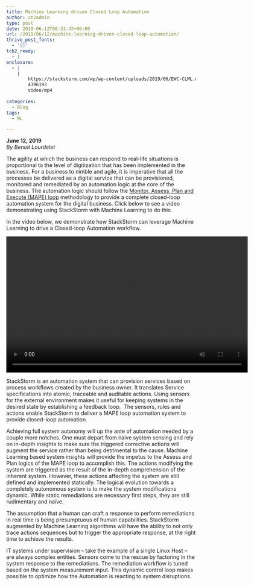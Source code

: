 ```yaml
---
title: Machine Learning driven Closed Loop Automation
author: st2admin
type: post
date: 2019-06-12T08:33:43+00:00
url: /2019/06/12/machine-learning-driven-closed-loop-automation/
thrive_post_fonts:
  - '[]'
tcb2_ready:
  - 1
enclosure:
  - |
    |
        https://stackstorm.com/wp/wp-content/uploads/2019/06/EWC-CLML.mp4
        4396193
        video/mp4
        
categories:
  - Blog
tags:
  - ML

---
```

**June 12, 2019**  
_By Benoit Lourdelet_

The agility at which the business can respond to real-life situations is proportional to the level of digitization that has been implemented in the business. For a business to nimble and agile, it is imperative that all the processes be delivered as a digital service that can be provisioned, monitored and remediated by an automation logic at the core of the business. The automation logic should follow the [Monitor, Assess, Plan and Execute (MAPE) loop][1] methodology to provide a complete closed-loop automation system for the digital business. Click below to see a video demonstrating using StackStorm with Machine Learning to do this.

<!--more-->

<span lang="EN">In the video below, we demonstrate how StackStorm can leverage Machine Learning to drive a Closed-loop Automation workflow.</span>

<div style="width: 640px;" class="wp-video">
  <!--[if lt IE 9]><![endif]--><video class="wp-video-shortcode" id="video-8829-1" width="640" height="361" preload="metadata" controls="controls"><source type="video/mp4" src="https://stackstorm.com/wp/wp-content/uploads/2019/06/EWC-CLML.mp4?_=1" />
  
  <a href="https://stackstorm.com/wp/wp-content/uploads/2019/06/EWC-CLML.mp4">https://stackstorm.com/wp/wp-content/uploads/2019/06/EWC-CLML.mp4</a></video>
</div>

StackStorm is an automation system that can provision services based on process workflows created by the business owner. It translates Service specifications into atomic, traceable and auditable actions. Using sensors for the external environment makes it useful for keeping systems in the desired state by establishing a feedback loop.  The sensors, rules and actions enable StackStorm to deliver a MAPE loop automation system to provide closed-loop automation.

Achieving full system autonomy will up the ante of automation needed by a couple more notches. One must depart from naive system sensing and rely on in-depth insights to make sure the triggered corrective actions will augment the service rather than being detrimental to the cause. Machine Learning based system insights will provide the impetus to the Assess and Plan logics of the MAPE loop to accomplish this. The actions modifying the system are triggered as the result of the in-depth comprehension of the inherent system. However, these actions affecting the system are still defined and implemented statically. The logical evolution towards a completely autonomous system is to make the system modifications dynamic. While static remediations are necessary first steps, they are still rudimentary and naïve. 

The assumption that a human can craft a response to perform remediations in real time is being presumptuous of human capabilities. StackStorm augmented by Machine Learning algorithms will have the ability to not only trace actions sequences but to trigger the appropriate response, at the right time to achieve the results.

IT systems under supervision &#8211; take the example of a single Linux Host &#8211; are always complex entities. <span lang="EN">Sensors come to the rescue by factoring in the system response to the remediations. The remediation workflow is tuned based on the system measurement input. This dynamic control loop makes possible to optimize how the Automation is reacting to system disruptions.</span>

 [1]: https://www.hitachi.com/rd/portal/glossary/m/mape_loop.html